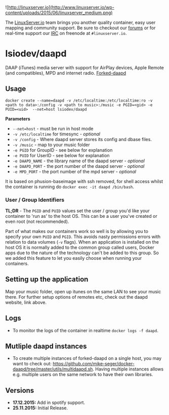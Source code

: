 ![http://linuxserver.io](http://www.linuxserver.io/wp-content/uploads/2015/06/linuxserver_medium.png)

The [LinuxServer.io](https://www.linuxserver.io/) team brings you another quality container, easy user mapping and community support. Be sure to checkout our [forums](https://forum.linuxserver.io/index.php) or for real-time support our [IRC](https://www.linuxserver.io/index.php/irc/) on freenode at `#linuxserver.io`.

# lsiodev/daapd
DAAP (iTunes) media server with support for AirPlay devices, Apple Remote (and compatibles), MPD and internet radio. [Forked-daapd](http://ejurgensen.github.io/forked-daapd/)


## Usage

```
docker create --name=daapd -v /etc/localtime:/etc/localtime:ro -v <path to data>:/config -v <path to music>:/music -e PGID=<gid> -e PUID=<uid>  --net=host lsiodev/daapd
```

**Parameters**

* `--net=host` - must be run in host mode
* `-v /etc/localtime` for timesync - *optional*
* `-v /config` - Where daapd server stores its config and dbase files.
* `-v /music` - map to your music folder
* `-e PGID` for GroupID - see below for explanation
* `-e PUID` for UserID - see below for explanation
* `-e DAAPD_NAME` - the library name of the daapd server - *optional*
* `-e DAAPD_PORT` - the port number of the daapd server - *optional* 
* `-e MPD_PORT` - the port number of the mpd server - *optional*

It is based on phusion-baseimage with ssh removed, for shell access whilst the container is running do `docker exec -it daapd /bin/bash`.

### User / Group Identifiers

**TL;DR** - The `PGID` and `PUID` values set the user / group you'd like your container to 'run as' to the host OS. This can be a user you've created or even root (not recommended).

Part of what makes our containers work so well is by allowing you to specify your own `PUID` and `PGID`. This avoids nasty permissions errors with relation to data volumes (`-v` flags). When an application is installed on the host OS it is normally added to the common group called users, Docker apps due to the nature of the technology can't be added to this group. So we added this feature to let you easily choose when running your containers.

## Setting up the application 

Map your music folder, open up itunes on the same LAN to see your music there.
For further setup options of remotes etc, check out the daapd website, link above.


## Logs

* To monitor the logs of the container in realtime `docker logs -f daapd`.


## Mutliple daapd instances

* To create multiple instances of forked-daapd on a single host, you may want to check out: https://github.com/mike-seger/docker-daapd/tree/master/utils/multidaapd.sh. Having multiple instances allows e.g. multiple users on the same network to have their own libraries.


## Versions
+ **17.12.2015:** Add in spotify support.
+ **25.11.2015:** Initial Release. 

